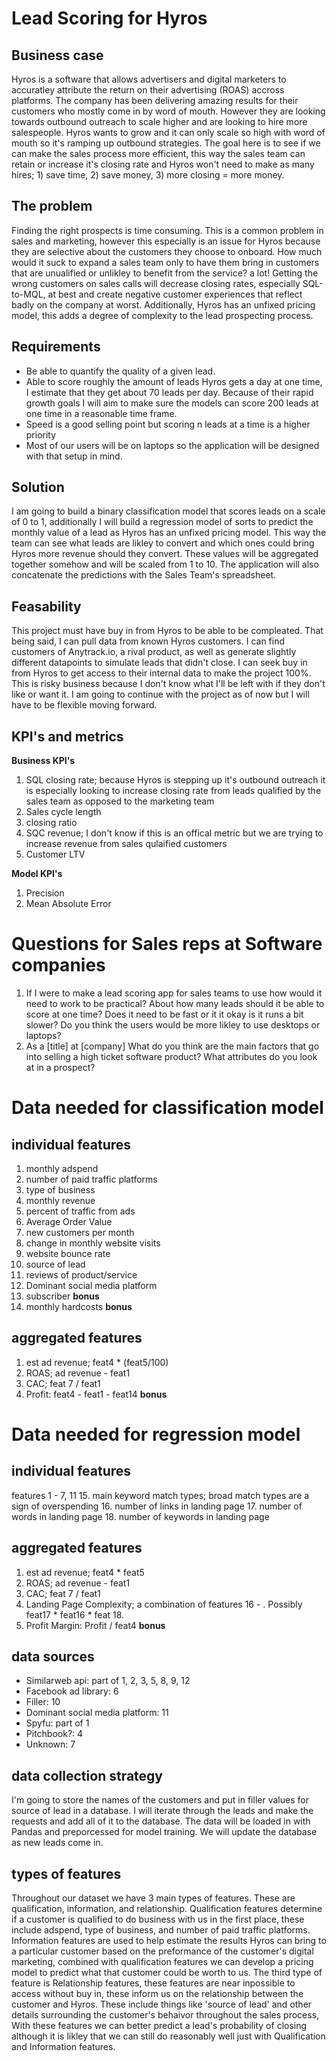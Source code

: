 # Lead Scoring for Hyros

## Business case
Hyros is a software that allows advertisers and digital marketers to accuratley attribute the return on their advertising (ROAS) accross platforms. The company has been delivering amazing results for their customers who mostly come in by word of mouth. However they are looking towards outbound outreach to scale higher and are looking to hire more salespeople. Hyros wants to grow and it can only scale so high with word of mouth so it's ramping up outbound strategies. The goal here is to see if we can make the sales process more efficient, this way the sales team can retain or increase it's closing rate and Hyros won't need to make as many hires; 1) save time, 2) save money, 3) more closing = more money. 

## The problem
Finding the right prospects is time consuming. This is a common problem in sales and marketing, however this especially is an issue for Hyros because they are selective about the customers they choose to onboard. How much would it suck to expand a sales team only to have them bring in customers that are unualified or unlikley to benefit from the service? a lot! Getting the wrong customers on sales calls will decrease closing rates, especially SQL-to-MQL, at best and create negative customer experiences that reflect badly on the company at worst. Additionally, Hyros has an unfixed pricing model, this adds a degree of complexity to the lead prospecting process.

## Requirements
* Be able to quantify the quality of a given lead.
* Able to score roughly the amount of leads Hyros gets a day at one time, I estimate that they get about 70 leads per day. Because of their rapid growth goals I will aim to make sure the models can score 200 leads at one time in a reasonable time frame.
* Speed is a good selling point but scoring n leads at a time is a higher priority
* Most of our users will be on laptops so the application will be designed with that setup in mind.

## Solution
I am going to build a binary classification model that scores leads on a scale of 0 to 1, additionally I will build a regression model of sorts to predict the monthly value of a lead as Hyros has an unfixed pricing model. This way the team can see what leads are likley to convert and which ones could bring Hyros more revenue should they convert. These values will be aggregated together somehow and will be scaled from 1 to 10. The application will also concatenate the predictions with the Sales Team's spreadsheet. 

## Feasability
This project must have buy in from Hyros to be able to be  compleated. That being said, I can pull data from known Hyros customers. I can find customers of Anytrack.io, a rival product, as well as generate slightly different datapoints to simulate leads that didn't close. I can seek buy in from Hyros to get access to their internal data to make the project 100%. This is risky business because I don't know what I'll be left with if they don't like or want it. I am going to continue with the project as of now but I will have to be flexible moving forward. 

## KPI's and metrics
**Business KPI's**
1. SQL closing rate; because Hyros is stepping up it's outbound outreach it is especially looking to increase closing rate from leads qualified by the sales team as opposed to the marketing team
2.  Sales cycle length
3.  closing ratio
4.  SQC revenue; I don't know if this is an offical metric but we are trying to increase revenue from sales qulaified customers
5.  Customer LTV

**Model KPI's**
1. Precision
2. Mean Absolute Error

# Questions for Sales reps at Software companies
1. If I were to make a lead scoring app for sales teams to use how would it need to work to be practical? About how many leads should it be able to score at one time? Does it need to be fast or it it okay is it runs a bit slower? Do you think the users would be more likley to use desktops or laptops?
3. As a [title] at [company] What do you think are the main factors that go into selling a high ticket software product? What attributes do you look at in a prospect?

# Data needed for classification model
## individual features
1. monthly adspend
2. number of paid traffic platforms
3. type of business
4. monthly revenue
5. percent of traffic from ads
6. Average Order Value
7. new customers per month
8. change in monthly website visits
9. website bounce rate
10. source of lead
11. reviews of product/service
12. Dominant social media platform
13. subscriber **bonus**
14. monthly hardcosts **bonus**

## aggregated features
1. est ad revenue; feat4 * (feat5/100)
2. ROAS; ad revenue - feat1
3. CAC; feat 7 / feat1
4. Profit: feat4 - feat1 - feat14 **bonus**

# Data needed for regression model
## individual features
features 1 - 7, 11
15. main keyword match types; broad match types are a sign of overspending
16. number of links in landing page
17. number of words in landing page
18. number of keywords in landing page


## aggregated features
1. est ad revenue; feat4 * feat5
2. ROAS; ad revenue - feat1
3. CAC; feat 7 / feat1
4. Landing Page Complexity; a combination of features 16 - . Possibly feat17 * feat16 * feat 18.
5. Profit Margin: Profit / feat4 **bonus**

## data sources
* Similarweb api: part of 1, 2, 3, 5, 8, 9, 12
* Facebook ad library: 6
* Filler: 10
* Dominant social media platform: 11
* Spyfu: part of 1
* Pitchbook?: 4
* Unknown: 7

## data collection strategy
I'm going to store the names of the customers and put in filler values for source of lead in a database. I will iterate through the leads and make the requests and add all of it to the database. The data will be loaded in with Pandas and preporcessed for model training. We will update the database as new leads come in.

## types of features
Throughout our dataset we have 3 main types of features. These are qualification, information, and relationship. Qualification features determine if a customer is qualified to do business with us in the first place, these include adspend, type of business, and number of paid traffic platforms. Information features are used to help estimate the results Hyros can bring to a particular customer based on the preformance of the customer's digital marketing, combined with qualification features we can develop a pricing model to predict what that customer could be worth to us. The third type of feature is Relationship features, these features are near inpossible to access without buy in, these inform us on the relationship between the customer and Hyros. These include things like 'source of lead' and other details surrounding the customer's behaivor throughout the sales process, With these features we can better predict a lead's probability of closing although it is likley that we can still do reasonably well just with Qualification and Information features.


